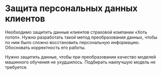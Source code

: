 
# Защита персональных данных клиентов

Необходимо защитить данные клиентов страховой компании «Хоть потоп». Нужно разработать такой метод преобразования данных, чтобы по ним было сложно восстановить персональную информацию. Обосновать корректность его работы.

Нужно защитить данные, чтобы при преобразовании качество моделей машинного обучения не ухудшилось. Подбирать наилучшую модель не требуется.

